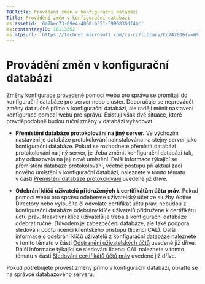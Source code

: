 ```yaml
---
TOCTitle: Provádění změn v konfigurační databázi
Title: Provádění změn v konfigurační databázi
ms:assetid: '6a7bec73-09e4-4060-b551-5990836df4bc'
ms:contentKeyID: 18113352
ms:mtpsurl: 'https://technet.microsoft.com/cs-cz/library/Cc747606(v=WS.10)'
---
```


Provádění změn v konfigurační databázi
======================================

Změny konfigurace provedené pomocí webu pro správu se promítají do konfigurační databáze pro server nebo cluster. Doporučuje se neprovádět změny dat ručně přímo v konfigurační databázi, ale raději měnit nastavení konfigurace pomocí webu pro správu. Existují však dvě situace, které pravděpodobně budou ruční změny v databázi vyžadovat:

-   **Přemístění databáze protokolování na jiný server.** Ve výchozím nastavení je databáze protokolování nainstalována na stejný server jako konfigurační databáze. Pokud se rozhodnete přemístit databázi protokolování na jiný server, je třeba změnit konfigurační databázi tak, aby odkazovala na její nové umístění. Další informace týkající se přemístění databáze protokolování, včetně postupu při aktualizaci nového umístění v konfigurační databázi, naleznete v tomto tématu v části [Přemístění databáze protokolování](https://technet.microsoft.com/34ea8045-dc94-422e-9601-29927cfc1534) uvedené již dříve.

-   **Odebrání klíčů uživatelů přidružených k certifikátům účtu práv**. Pokud pomocí webu pro správu odeberete uživatelský účet ze služby Active Directory nebo vyloučíte či odvoláte certifikát účtu práv, nebudou z konfigurační databáze odebrány klíče uživatelů přidružené k certifikátu účtu práv. Neaktivní klíče uživatelů je třeba z konfigurační databáze odebrat ručně. Důvodem je zabezpečení databáze, ale také podpora sledování počtu licencí klientského přístupu (licencí CAL). Další informace o odebrání klíčů uživatelů z konfigurační databáze naleznete v tomto tématu v části [Odstranění uživatelských účtů](https://technet.microsoft.com/bf73b141-d4d1-4807-a773-3aaff58b0db6) uvedené již dříve. Další informace týkající se sledování licencí CAL naleznete v tomto tématu v části [Sledování certifikátů účtů práv](https://technet.microsoft.com/5bb0f3cf-fc44-4e60-a93f-c789d6f8a902) uvedené již dříve.

Pokud potřebujete provést změny přímo v konfigurační databázi, obraťte se na správce databázového serveru.
